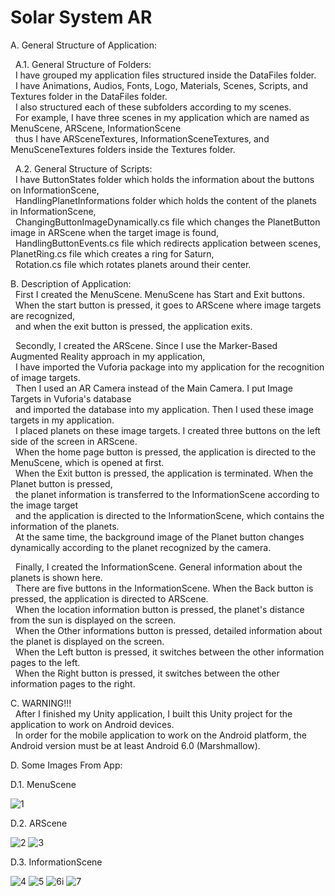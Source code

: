 # Solar System AR

A. General Structure of Application:  

&nbsp;&nbsp;A.1. General Structure of Folders:  
&nbsp;&nbsp;I have grouped my application files structured inside the DataFiles folder.  
&nbsp;&nbsp;I have Animations, Audios, Fonts, Logo, Materials, Scenes, Scripts, and Textures folder in the DataFiles folder.  
&nbsp;&nbsp;I also structured each of these subfolders according to my scenes.  
&nbsp;&nbsp;For example, I have three scenes in my application which are named as MenuScene, ARScene, InformationScene  
&nbsp;&nbsp;thus I have ARSceneTextures, InformationSceneTextures, and MenuSceneTextures folders inside the Textures folder.  
  
&nbsp;&nbsp;A.2. General Structure of Scripts:  
&nbsp;&nbsp;I have ButtonStates folder which holds the information about the buttons on InformationScene,  
&nbsp;&nbsp;HandlingPlanetInformations folder which holds the content of the planets in InformationScene,   
&nbsp;&nbsp;ChangingButtonImageDynamically.cs file which changes the PlanetButton image in ARScene when the target image is found,   
&nbsp;&nbsp;HandlingButtonEvents.cs file which redirects application between scenes, PlanetRing.cs file which creates a ring for Saturn,   
&nbsp;&nbsp;Rotation.cs file which rotates planets around their center.  

B. Description of Application:  
&nbsp;&nbsp;First I created the MenuScene. MenuScene has Start and Exit buttons.   
&nbsp;&nbsp;When the start button is pressed, it goes to ARScene where image targets are recognized,  
&nbsp;&nbsp;and when the exit button is pressed, the application exits.   
  
&nbsp;&nbsp;Secondly, I created the ARScene. Since I use the Marker-Based Augmented Reality approach in my application,  
&nbsp;&nbsp;I have imported the Vuforia package into my application for the recognition of image targets.   
&nbsp;&nbsp;Then I used an AR Camera instead of the Main Camera. I put Image Targets in Vuforia's database   
&nbsp;&nbsp;and imported the database into my application. Then I used these image targets in my application.   
&nbsp;&nbsp;I placed planets on these image targets. I created three buttons on the left side of the screen in ARScene.   
&nbsp;&nbsp;When the home page button is pressed, the application is directed to the MenuScene, which is opened at first.   
&nbsp;&nbsp;When the Exit button is pressed, the application is terminated. When the Planet button is pressed,   
&nbsp;&nbsp;the planet information is transferred to the InformationScene according to the image target   
&nbsp;&nbsp;and the application is directed to the InformationScene, which contains the information of the planets.   
&nbsp;&nbsp;At the same time, the background image of the Planet button changes dynamically according to the planet recognized by the camera.   

&nbsp;&nbsp;Finally, I created the InformationScene. General information about the planets is shown here.   
&nbsp;&nbsp;There are five buttons in the InformationScene. When the Back button is pressed, the application is directed to ARScene.   
&nbsp;&nbsp;When the location information button is pressed, the planet's distance from the sun is displayed on the screen.     
&nbsp;&nbsp;When the Other informations button is pressed, detailed information about the planet is displayed on the screen.     
&nbsp;&nbsp;When the Left button is pressed, it switches between the other information pages to the left.        
&nbsp;&nbsp;When the Right button is pressed, it switches between the other information pages to the right.   
  
C. WARNING!!!    
&nbsp;&nbsp;After I finished my Unity application, I built this Unity project for the application to work on Android devices.   
&nbsp;&nbsp;In order for the mobile application to work on the Android platform, the Android version must be at least Android 6.0 (Marshmallow). 

D. Some Images From App:  

D.1. MenuScene

![1](https://user-images.githubusercontent.com/76014928/146654323-27a71ca0-9436-438e-8a0f-2fc729ab48ef.png)

D.2. ARScene

![2](https://user-images.githubusercontent.com/76014928/146654360-f24941fd-de3c-4124-9d19-7f232291b07d.png)
![3](https://user-images.githubusercontent.com/76014928/146654362-c386e2a3-6d5c-4177-b676-8dc6d43daefc.png)

D.3. InformationScene

![4](https://user-images.githubusercontent.com/76014928/146654377-4ed4bc37-8088-4b0d-8e89-cbf845e34772.png)
![5](https://user-images.githubusercontent.com/76014928/146654380-23893e61-c2f7-4452-8cd6-ea89003110ad.png)
![6i](https://user-images.githubusercontent.com/76014928/146654381-1f0fb739-ac56-4824-a259-377755f1eb84.png)
![7](https://user-images.githubusercontent.com/76014928/146654387-1572a999-005e-4d87-80ec-8f0918ce5244.png)
